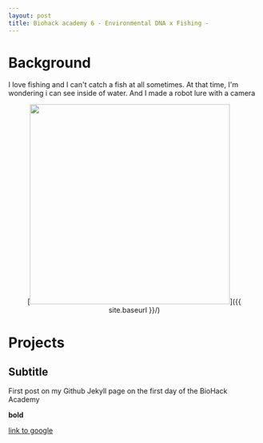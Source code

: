 ```yaml
---
layout: post
title: Biohack academy 6 - Environmental DNA x Fishing -
---
```


# Background
I love fishing and I can't catch a fish at all sometimes. At that time, I'm wondering i can see inside of water.
And I made a robot lure with a camera

<div align="center">
[<img src="{{ site.baseurl }}/images/fishing_1.jpg"  style="width: 400px;"/>]({{ site.baseurl }}/)
</div>

# Projects

## Subtitle

First post on my Github Jekyll page on the first day of the BioHack Academy

**bold**

[link to google](www.google.com)
